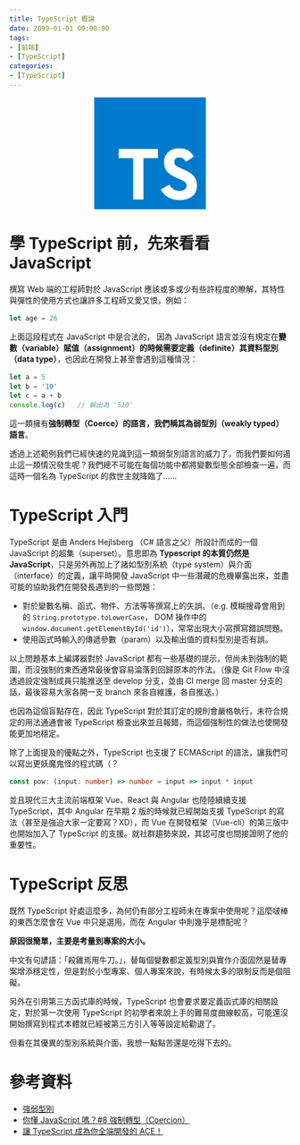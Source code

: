 ```yaml
---
title: TypeScript 概論
date: 2099-01-01 00:00:00
tags:
- [前端]
- [TypeScript]
categories: 
- [TypeScript]
---
```


<div style="display:flex;justify-content:center;">
  <img style="object-fit:cover;" src='/images/TypeScript/TypeScript-logo.png' width='200px' height='200px' />
</div>


# 學 TypeScript 前，先來看看 JavaScript
撰寫 Web 端的工程師對於 JavaScript 應該或多或少有些許程度的瞭解，其特性與彈性的使用方式也讓許多工程師又愛又恨，例如：

```javascript
let age = 26
```

上面這段程式在 JavaScript 中是合法的， 因為 JavaScript 語言並沒有規定在**變數（variable）賦值（assignment）**的時候需要**定義（definite）其資料型別（data type）**，也因此在開發上甚至會遇到這種情況：

```javascript
let a = 5
let b = '10'
let c = a + b
console.log(c)   // 輸出為 '510'
```

這一類擁有**強制轉型（Coerce）**的語言，我們稱其為**弱型別（weakly typed）語言**。

透過上述範例我們已經快速的見識到這一類弱型別語言的威力了，而我們要如何遏止這一類情況發生呢？我們總不可能在每個功能中都將變數型態全部檢查一遍，而這時一個名為 TypeScript 的救世主就降臨了……

<!--more-->

# TypeScript 入門
TypeScript 是由 Anders Hejlsberg （C# 語言之父）所設計而成的一個 JavaScript 的超集（superset）。意思即為 **Typescript 的本質仍然是 JavaScript**，只是另外再加上了諸如型別系統（type system）與介面（interface）的定義，讓平時開發 JavaScript 中一些潛藏的危機畢露出來，並盡可能的協助我們在開發長遇到的一些問題：

- 對於變數名稱、函式、物件、方法等等撰寫上的失誤。（e.g. 模糊搜尋會用到的 `String.prototype.toLowerCase`， DOM 操作中的 `window.document.getElementById('id')`），常常出現大小寫撰寫錯誤問題。
- 使用函式時輸入的傳遞參數（param）以及輸出值的資料型別是否有誤。

以上問題基本上編譯器對於 JavaScript 都有一些基礎的提示，但尚未到強制的範圍，而沒強制的東西通常最後會容易淪落到回歸原本的作法。（像是 Git Flow 中沒透過設定強制成員只能推送至 develop 分支，並由 CI merge 回 master 分支的話，最後容易大家各開一支 branch 來各自維護，各自推送。）

也因為這個盲點存在，因此 TypeScript 對於其訂定的規則會嚴格執行，未符合規定的用法通通會被 TypeScript 檢查出來並且報錯，而這個強制性的做法也使開發能更加地穩定。

除了上面提及的優點之外，TypeScript 也支援了 ECMAScript 的語法，讓我們可以寫出更妖魔鬼怪的程式碼（？

```typescript
const pow: (input: number) => number = input => input * input
```

並且現代三大主流前端框架 Vue、React 與 Angular 也陸陸續續支援 TypeScript，其中 Angular 在早期 2 版的時候就已經開始支援 TypeScript 的寫法（甚至是強迫大家一定要寫？XD），而 Vue 在開發框架（Vue-cli）的第三版中也開始加入了 TypeScript 的支援。就社群趨勢來說，其認可度也間接證明了他的重要性。

# TypeScript 反思
既然 TypeScript 好處這麼多，為何仍有部分工程師未在專案中使用呢？這麼啵棒的東西怎麼會在 Vue 中只是選用，而在 Angular 中則幾乎是標配呢？

**原因很簡單，主要是考量到專案的大小。**

中文有句諺語：「殺雞焉用牛刀。」，替每個變數都定義型別與實作介面固然是替專案增添穩定性，但是對於小型專案、個人專案來說，有時候太多的限制反而是個阻礙。

另外在引用第三方函式庫的時候，TypeScript 也會要求要定義函式庫的相關設定，對於第一次使用 TypeScript 的初學者來說上手的難易度曲線較高，可能還沒開始撰寫到程式本體就已經被第三方引入等等設定給勸退了。

但看在其優異的型別系統與介面，我想一點點苦還是吃得下去的。

# 參考資料

- [強弱型別](https://zh.wikipedia.org/wiki/%E5%BC%B7%E5%BC%B1%E5%9E%8B%E5%88%A5)
- [你懂 JavaScript 嗎？#8 強制轉型（Coercion）](https://cythilya.github.io/2018/10/15/coercion/)
- [讓 TypeScript 成為你全端開發的 ACE！](https://ithelp.ithome.com.tw/users/20120614/ironman/2685)